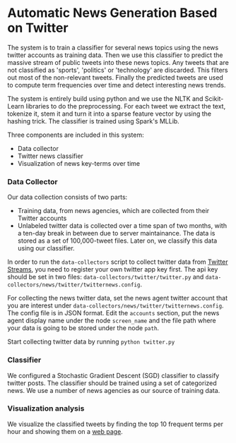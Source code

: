 Automatic News Generation Based on Twitter
=======

The system is to train a classifier for several news topics using the news twitter accounts as training data. Then we use this classifier to predict the massive stream of public tweets into these news topics. Any tweets that are not classified as 'sports', 'politics' or 'technology' are discarded. This filters out most of the non-relevant tweets. Finally the predicted tweets are used to compute term frequencies over time and detect interesting news trends.

The system is entirely build using python and we use the NLTK and Scikit-Learn libraries to do the preprocessing. For each tweet we extract the text, tokenize it, stem it and turn it into a sparse feature vector by using the hashing trick. The classifier is trained using Spark's MLLib.

Three components are included in this system:
* Data collector
* Twitter news classifier
* Visualization of news key-terms over time

### Data Collector
Our data collection consists of two parts: 
* Training data, from news agencies, which are collected from their Twitter accounts 
* Unlabeled twitter data is collected over a time span of two months, with a ten-day break in between due to server maintainance. The data is stored as a set of 100,000-tweet files. Later on, we classify this data using our classifier.

In order to run the `data-collectors` script to collect twitter data from [Twitter Streams](https://dev.twitter.com/streaming/public), you need to register your own twitter app key first. The api key should be set in two files: `data-collectors/twitter/twitter.py` and `data-collectors/news/twitter/twitternews.config`. 

For collecting the news twitter data, set the news agent twitter account that you are interest under `data-collectors/news/twitter/twitternews.config`. The config file is in JSON format. Edit the `accounts` section, put the news agent display name under the node `screen_name` and the file path where your data is going to be stored under the node `path`.

Start collecting twitter data by running `python twitter.py`

### Classifier
We configured a Stochastic Gradient Descent (SGD) classifier to classify twitter posts. The classifier should be trained using a set of categorized news. We use a number of news agencies as our source of training data.

### Visualization analysis
We visualize the classified tweets by finding the top 10 frequent terms per hour and showing them on a [web page](http://aliavi.com/twnews/bigdata/graph/visualization/). 

